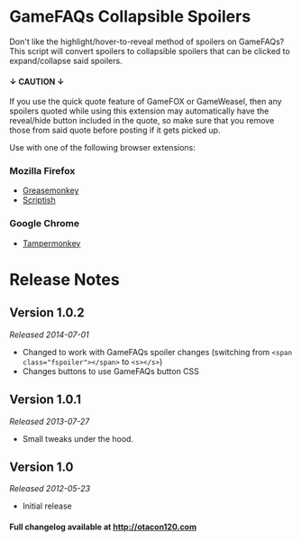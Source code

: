 GameFAQs Collapsible Spoilers
======================================
Don't like the highlight/hover-to-reveal method of spoilers on GameFAQs? This script will convert spoilers to collapsible spoilers that can be clicked to expand/collapse said spoilers.

#### &darr; CAUTION &darr; ####
If you use the quick quote feature of GameFOX or GameWeasel, then any spoilers quoted while using this extension may automatically have the reveal/hide button included in the quote, so make sure that you remove those from said quote before posting if it gets picked up.

Use with one of the following browser extensions:

### Mozilla Firefox ###
*	[Greasemonkey](https://addons.mozilla.org/en-US/firefox/addon/greasemonkey/)
*	[Scriptish](https://addons.mozilla.org/en-US/firefox/addon/scriptish/)

### Google Chrome ###
*	[Tampermonkey](https://chrome.google.com/webstore/detail/tampermonkey/dhdgffkkebhmkfjojejmpbldmpobfkfo)


Release Notes
=============

Version 1.0.2
-------------
_Released 2014-07-01_

*	Changed to work with GameFAQs spoiler changes (switching from `<span class="fspoiler"></span>` to `<s></s>`)
*	Changes buttons to use GameFAQs button CSS

Version 1.0.1
-------------
_Released 2013-07-27_

*	Small tweaks under the hood.

Version 1.0
-----------
_Released 2012-05-23_

*	Initial release

#### Full changelog available at http://otacon120.com ####